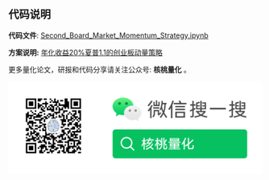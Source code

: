 ## 代码说明

**代码文件**: [Second_Board_Market_Momentum_Strategy.ipynb](./Second_Board_Market_Momentum_Strategy.ipynb)    

**方案说明:** [年化收益20%夏普1.1的创业板动量策略
](https://mp.weixin.qq.com/s?__biz=MzkxOTQzNDEzOA==&mid=2247484915&idx=1&sn=98981b235c33facabc45fe353d68bce5&chksm=c1a36306f6d4ea10a6cbc8c813b731ac925f1ca3b09c99855db662b13b4c419d85dc0a971029&token=1287982905&lang=zh_CN#rd)



更多量化论文，研报和代码分享请关注公众号:  **核桃量化** 。



![](../../images/nutquant_wx.png)
